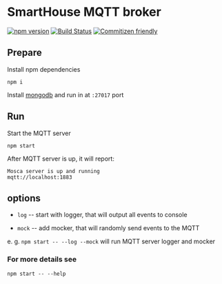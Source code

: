 # SmartHouse MQTT broker
[![npm version](https://badge.fury.io/js/smart-house-broker.svg)](https://badge.fury.io/js/smart-house-broker)
[![Build Status](https://travis-ci.org/garage-it/SmartHouse-broker.svg?branch=master)](https://travis-ci.org/garage-it/SmartHouse-broker)
[![Commitizen friendly](https://img.shields.io/badge/commitizen-friendly-brightgreen.svg)](http://commitizen.github.io/cz-cli/)

## Prepare

Install npm dependencies

`npm i`

Install [mongodb](https://docs.mongodb.com/manual/installation/#tutorials) and run in at `:27017` port

## Run

Start the MQTT server

`npm start`

After MQTT server is up, it will report:

```
Mosca server is up and running
mqtt://localhost:1883
```


## options

- `log` -- start with logger, that will output all events to console

- `mock` -- add mocker, that will randomly send events to the MQTT

e. g. `npm start -- --log --mock` will run MQTT server logger and mocker

### For more details see

`npm start -- --help`
